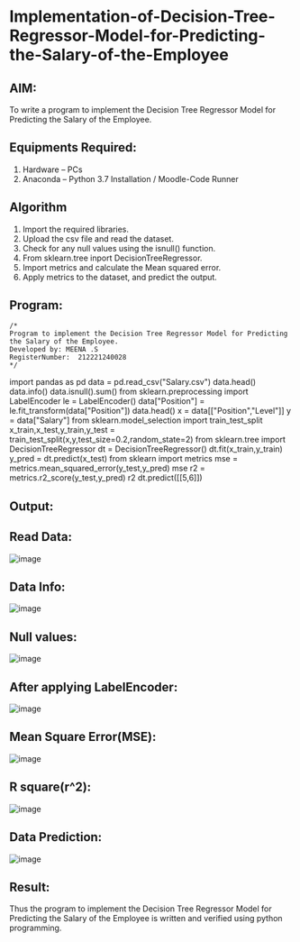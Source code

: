 # Implementation-of-Decision-Tree-Regressor-Model-for-Predicting-the-Salary-of-the-Employee

## AIM:
To write a program to implement the Decision Tree Regressor Model for Predicting the Salary of the Employee.

## Equipments Required:
1. Hardware – PCs
2. Anaconda – Python 3.7 Installation / Moodle-Code Runner

## Algorithm
1. Import the required libraries.
2. Upload the csv file and read the dataset.
3. Check for any null values using the isnull() function.
4. From sklearn.tree inport DecisionTreeRegressor.
5. Import metrics and calculate the Mean squared error.
6. Apply metrics to the dataset, and predict the output.

## Program:
```
/*
Program to implement the Decision Tree Regressor Model for Predicting the Salary of the Employee.
Developed by: MEENA .S
RegisterNumber:  212221240028
*/
```
import pandas as pd
data = pd.read_csv("Salary.csv")
data.head()
data.info()
data.isnull().sum()
from sklearn.preprocessing import LabelEncoder
le = LabelEncoder()
data["Position"] = le.fit_transform(data["Position"])
data.head()
x = data[["Position","Level"]]
y = data["Salary"]
from sklearn.model_selection import train_test_split
x_train,x_test,y_train,y_test = train_test_split(x,y,test_size=0.2,random_state=2)
from sklearn.tree import DecisionTreeRegressor
dt = DecisionTreeRegressor()
dt.fit(x_train,y_train)
y_pred = dt.predict(x_test)
from sklearn import metrics
mse = metrics.mean_squared_error(y_test,y_pred)
mse
r2 = metrics.r2_score(y_test,y_pred)
r2
dt.predict([[5,6]])

## Output:
## Read Data:
![image](https://user-images.githubusercontent.com/94677128/173624720-a30db56a-162d-4acd-a09b-e33dc9ef46b3.png)
## Data Info:
![image](https://user-images.githubusercontent.com/94677128/173624855-de1f9a33-5a0d-4e19-92e2-c0bde4468c24.png)
## Null values:
![image](https://user-images.githubusercontent.com/94677128/173624942-98481cbc-0ce0-499e-bffe-1242abe6da10.png)
## After applying LabelEncoder:
![image](https://user-images.githubusercontent.com/94677128/173625045-94e99520-3a05-433c-a574-2ea75d156a25.png)
## Mean Square Error(MSE):
![image](https://user-images.githubusercontent.com/94677128/173625144-5666723a-2c03-4ec3-a4dc-94ec88b10fe5.png)
## R square(r^2):
![image](https://user-images.githubusercontent.com/94677128/173625258-0aff0c04-2b45-4802-afe2-24fcc4cecbaf.png)
## Data Prediction:
![image](https://user-images.githubusercontent.com/94677128/173625367-f4276ebf-1268-44f2-b454-bdd00f9dc61c.png)



## Result:
Thus the program to implement the Decision Tree Regressor Model for Predicting the Salary of the Employee is written and verified using python programming.
